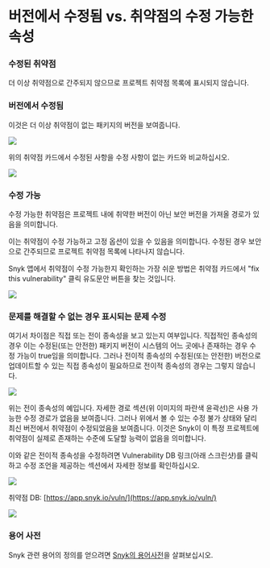 # 버전에서 수정됨 vs. 취약점의 수정 가능한 속성

### 수정된 취약점

더 이상 취약점으로 간주되지 않으므로 프로젝트 취약점 목록에 표시되지 않습니다.

### 버전에서 수정됨

이것은 더 이상 취약점이 없는 패키지의 버전을 보여줍니다.

![](../../../.gitbook/assets/fix-desc-1.png)

위의 취약점 카드에서 수정된 사항을 수정 사항이 없는 카드와 비교하십시오.

![](../../../.gitbook/assets/fix-desc-2.png.png)

### 수정 가능

수정 가능한 취약점은 프로젝트 내에 취약한 버전이 아닌 보안 버전을 가져올 경로가 있음을 의미합니다.

이는 취약점이 수정 가능하고 고정 옵션이 있을 수 있음을 의미합니다. 수정된 경우 보안으로 간주되므로 프로젝트 취약점 목록에 나타나지 않습니다.

Snyk 앱에서 취약점이 수정 가능한지 확인하는 가장 쉬운 방법은 취약점 카드에서 "fix this vulnerability" 클릭 유도문안 버튼을 찾는 것입니다.

![](../../../.gitbook/assets/fix-desc-3.png.png)

### 문제를 해결할 수 없는 경우 표시되는 문제 수정

여기서 차이점은 직접 또는 전이 종속성을 보고 있는지 여부입니다. 직접적인 종속성의 경우 이는 수정된(또는 안전한) 패키지 버전이 시스템의 어느 곳에나 존재하는 경우 수정 가능이 true임을 의미합니다. 그러나 전이적 종속성의 수정된(또는 안전한) 버전으로 업데이트할 수 있는 직접 종속성이 필요하므로 전이적 종속성의 경우는 그렇지 않습니다.

![](../../../.gitbook/assets/fix-desc-4.png.png)

위는 전이 종속성의 예입니다. 자세한 경로 섹션(위 이미지의 파란색 윤곽선)은 사용 가능한 수정 경로가 없음을 보여줍니다. 그러나 위에서 볼 수 있는 수정 불가 상태와 달리 최신 버전에서 취약점이 수정되었음을 보여줍니다. 이것은 Snyk이 이 특정 프로젝트에 취약점이 실제로 존재하는 수준에 도달할 능력이 없음을 의미합니다.

이와 같은 전이적 종속성을 수정하려면 Vulnerability DB 링크(아래 스크린샷)를 클릭하고 수정 조언을 제공하는 섹션에서 자세한 정보를 확인하십시오.

![](../../../.gitbook/assets/fix-desc-5.png)

취약점 DB: [https://app.snyk.io/vuln/](https://app.snyk.io/vuln/)

![](../../../.gitbook/assets/fix-desc-6.png)

### 용어 사전

Snyk 관련 용어의 정의를 얻으려면 [Snyk의 용어사전](https://support.snyk.io/hc/en-us/articles/360017682058-Snyk-Glossary)을 살펴보십시오.
